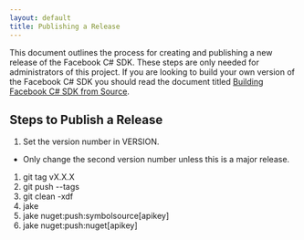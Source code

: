 ```yaml
---
layout: default
title: Publishing a Release
---
```


This document outlines the process for creating and publishing a new release of the Facebook C# SDK. These steps are only needed for administrators of this project. If you are looking to build your own version of the Facebook C# SDK you should read the document titled [Building Facebook C# SDK from Source](/docs/build).

## Steps to Publish a Release

1. Set the version number in VERSION.
  * Only change the second version number unless this is a major release.
1. git tag vX.X.X
1. git push --tags
1. git clean -xdf
1. jake
1. jake nuget:push:symbolsource[apikey]
1. jake nuget:push:nuget[apikey]

